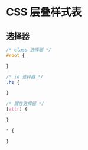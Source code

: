 # CSS 层叠样式表

## 选择器

```css
/* class 选择器 */
#root {

}

/* id 选择器 */
.h1 {

}

/* 属性选择器 */
[attr] {

}

* {

}
```
